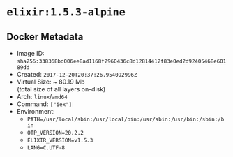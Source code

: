 # `elixir:1.5.3-alpine`

## Docker Metadata

- Image ID: `sha256:338368bd006ee8ad1168f2960436c8d12814412f83e0ed2d92405468e60189dd`
- Created: `2017-12-20T20:37:26.954092996Z`
- Virtual Size: ~ 80.19 Mb  
  (total size of all layers on-disk)
- Arch: `linux`/`amd64`
- Command: `["iex"]`
- Environment:
  - `PATH=/usr/local/sbin:/usr/local/bin:/usr/sbin:/usr/bin:/sbin:/bin`
  - `OTP_VERSION=20.2.2`
  - `ELIXIR_VERSION=v1.5.3`
  - `LANG=C.UTF-8`
